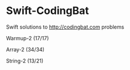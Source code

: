# Swift-CodingBat
Swift solutions to http://codingbat.com problems

Warmup-2 (17/17)

Array-2 (34/34)

String-2 (13/21)
